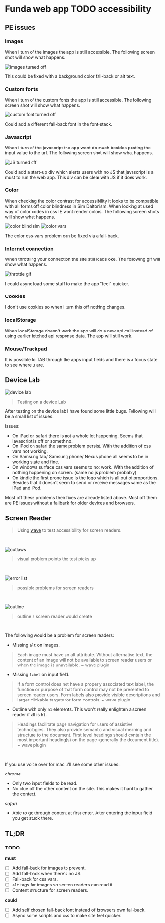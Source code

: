 # Funda web app TODO accessibility

## PE issues

### Images
When i turn of the images the app is still accessible. The following screen shot will show what happens.

![images turned off](./images/pe-1.png)

This could be fixed with a background color fall-back or alt text.

### Custom fonts
When i turn of the custom fonts the app is still accessible. The following screen shot will show what happens.

![custom font turned off](./images/pe-2.png)

Could add a different fall-back font in the font-stack.

### Javascript
When i turn of the javascript the app wont do much besides posting the input value to the url. The following screen shot will show what happens.

![JS turned off](./images/pe-3.png)

Could add a start-up div which alerts users with no JS that javascript is a must to run the web app. This div can be clear with JS if it does work.

### Color
When checking the color contrast for accessibility it looks to be compatible with all forms off color blindness in Sim Daltonism. When looking at used way of color codes in css IE wont render colors. The following screen shots will show what happens.

![color blind sim](./images/pe-4.1.png)
![color vars](./images/pe-4.2.png)

The color css-vars problem can be fixed via a fall-back.

### Internet connection
When throttling your connection the site still loads oke. The following gif will show what happens.

![throttle gif](./images/pe-5.gif)

I could async load some stuff to make the app "feel" quicker.

### Cookies
I don't use cookies so when i turn this off nothing changes.

### localStorage
When localStorage doesn't work the app will do a new api call instead of using earlier fetched api response data. The app will still work.

### Mouse/Trackpad
It is possible to TAB through the apps input fields and there is a focus state to see where u are.

## Device Lab
![device lab](./images/device-lab.jpg)
> Testing on a device Lab

After testing on the device lab I have found some little bugs. Following will be a small list of issues.

Issues:
- On iPad on safari there is not a whole lot happening. Seems that javascript is off or something.
- On iPod on safari the same problem persist. With the addition of css vars not working.
- On Samsung tab/ Samsung phone/ Nexus phone all seems to be in working state and fine.
- On windows surface css vars seems to not work. With the addition of nothing happening on screen. (same no js problem probably)
- On kindle the first prone issue is the logo which is all out of proportions. Besides that it doesn't seem to send or receive messages same as the iPad and iPod.

Most off these problems their fixes are already listed above. Most off them are PE issues without a fallback for older devices and browsers.

## Screen Reader
> Using [wave](http://wave.webaim.org/) to test accessibility for screen readers.

$~$

![outlaws](./images/screen-reader-outlaws.png)
> visual problem points the test picks up

$~$

![error list](./images/screen-reader-errors.png)
> possible problems for screen readers

$~$

![outline](./images/screen-reader-outlines.png)
> outline a screen reader would create

$~$

The following would be a problem for screen readers:
- Missing `alt` on images.
> Each image must have an alt attribute. Without alternative text, the content of an image will not be available to screen reader users or when the image is unavailable. ~ wave plugin

- Missing `label` on input field.
> If a form control does not have a properly associated text label, the function or purpose of that form control may not be presented to screen reader users. Form labels also provide visible descriptions and larger clickable targets for form controls. ~ wave plugin

- Outline with only `h1` elements. This won't really enlighten a screen reader if all is `h1`.
> Headings facilitate page navigation for users of assistive technologies. They also provide semantic and visual meaning and structure to the document. First level headings should contain the most important heading(s) on the page (generally the document title). ~ wave plugin

$~$

If you use voice over for mac u'll see some other issues:

*chrome*
- Only two input fields to be read.
- No clue off the other content on the site. This makes it hard to gather the context.

*safari*
- Able to go through content at first enter. After entering the input field you get stuck there.

## TL;DR
### TODO
**must**
- [ ] Add fall-back for images to prevent.
- [ ] Add fall-back when there's no JS.
- [ ] Fall-back for css vars.
- [ ] `alt` tags for images so screen readers can read it.
- [ ] Content structure for screen readers.

**could**
- [ ] Add self chosen fall-back font instead of browsers own fall-back.
- [ ] Async some scripts and css to make site feel quicker.

